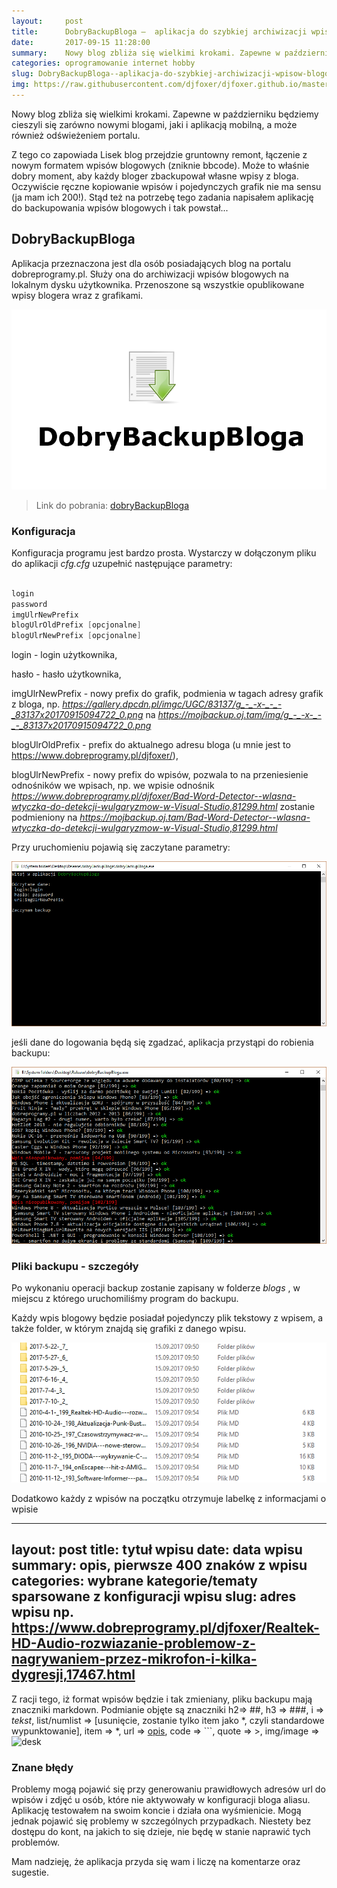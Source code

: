 ```yaml
---
layout:     post
title:      DobryBackupBloga —  aplikacja do szybkiej archiwizacji wpisów blogowych
date:       2017-09-15 11:28:00
summary:    Nowy blog zbliża się wielkimi krokami. Zapewne w październiku będziemy cieszyli się zarówno nowymi blogami, jaki i aplikacją mobilną, a może również odświeżeniem portalu.Z tego co zapowiada Lisek blog przejdzie gruntowny remont, łączenie z nowym formatem wpisów blogowych (zniknie bbcode). Może to właśnie dobry moment, aby każdy bloger zbackupował własne wpisy z bloga. Oczywiście ręczne kopiowanie ...
categories: oprogramowanie internet hobby
slug: DobryBackupBloga--aplikacja-do-szybkiej-archiwizacji-wpisow-blogowych,83137.html
img: https://raw.githubusercontent.com/djfoxer/djfoxer.github.io/master/_img/2017-9-15-_14_/g_-_-x-_-_-_x20170915094722_0.png
---
```




Nowy blog zbliża się wielkimi krokami. Zapewne w październiku będziemy cieszyli się zarówno nowymi blogami, jaki i aplikacją mobilną, a może również odświeżeniem portalu.

Z tego co zapowiada Lisek blog przejdzie gruntowny remont, łączenie z nowym formatem wpisów blogowych (zniknie bbcode). Może to właśnie dobry moment, aby każdy bloger zbackupował własne wpisy z bloga. Oczywiście ręczne kopiowanie wpisów i pojedynczych grafik nie ma sensu (ja mam ich 200!). Stąd też na potrzebę tego zadania napisałem aplikację do backupowania wpisów blogowych i tak powstał...







## DobryBackupBloga


Aplikacja przeznaczona jest dla osób posiadających blog na portalu dobreprogramy.pl. Służy ona do archiwizacji wpisów blogowych na lokalnym dysku użytkownika. Przenoszone są wszystkie opublikowane wpisy blogera wraz z grafikami.



![desk](https://raw.githubusercontent.com/djfoxer/djfoxer.github.io/master/_img/2017-9-15-_14_/g_-_-x-_-_-_x20170915094722_0.png)





> Link do pobrania: [dobryBackupBloga](http://foxersoft.com/dobryBackupBloga.zip)




### Konfiguracja



Konfiguracja programu jest bardzo prosta. Wystarczy w dołączonym pliku do aplikacji  *cfg.cfg*  uzupełnić następujące parametry:



```cpp

login
password
imgUlrNewPrefix
blogUlrOldPrefix [opcjonalne]
blogUlrNewPrefix [opcjonalne]

```



login - login użytkownika,

hasło - hasło użytkownika,

imgUlrNewPrefix - nowy prefix do grafik, podmienia w tagach adresy grafik z bloga, np.  *https://gallery.dpcdn.pl/imgc/UGC/83137/g_-_-x-_-_-_83137x20170915094722_0.png*  na  *https://mojbackup.oj.tam/img/g_-_-x-_-_-_83137x20170915094722_0.png* 

blogUlrOldPrefix - prefix do aktualnego adresu bloga (u mnie jest to https://www.dobreprogramy.pl/djfoxer/), 

blogUlrNewPrefix - nowy prefix do wpisów,  pozwala to na przeniesienie odnośników we wpisach, np. we wpisie odnośnik  *https://www.dobreprogramy.pl/djfoxer/Bad-Word-Detector--wlasna-wtyczka-do-detekcji-wulgaryzmow-w-Visual-Studio,81299.html*  zostanie podmieniony na  *https://mojbackup.oj.tam/Bad-Word-Detector--wlasna-wtyczka-do-detekcji-wulgaryzmow-w-Visual-Studio,81299.html* 

Przy uruchomieniu pojawią się zaczytane parametry:



![desk](https://raw.githubusercontent.com/djfoxer/djfoxer.github.io/master/_img/2017-9-15-_14_/g_-_-x-_-_-_x20170915101116_0.PNG)



jeśli dane do logowania będą się zgadzać, aplikacja przystąpi do robienia backupu:




![desk](https://raw.githubusercontent.com/djfoxer/djfoxer.github.io/master/_img/2017-9-15-_14_/g_-_-x-_-_-_x20170915101116_1.PNG)





### Pliki backupu - szczegóły


Po wykonaniu operacji backup zostanie zapisany w folderze  *blogs* , w miejscu z którego uruchomiliśmy program do backupu.

Każdy wpis blogowy będzie posiadał pojedynczy plik tekstowy z wpisem, a także folder, w którym znajdą się grafiki z danego wpisu.



![desk](https://raw.githubusercontent.com/djfoxer/djfoxer.github.io/master/_img/2017-9-15-_14_/g_-_-x-_-_-_x20170915101944_0.PNG)



Dodatkowo każdy z wpisów na początku otrzymuje labelkę z informacjami o wpisie

---
layout:     post
title:      tytuł wpisu
date:       data wpisu
summary:    opis, pierwsze 400 znaków z wpisu
categories: wybrane kategorie/tematy sparsowane z konfiguracji wpisu
slug: adres wpisu np. https://www.dobreprogramy.pl/djfoxer/Realtek-HD-Audio-rozwiazanie-problemow-z-nagrywaniem-przez-mikrofon-i-kilka-dygresji,17467.html
---

Z racji tego, iż format wpisów będzie i tak zmieniany, pliku backupu mają znaczniki markdown. Podmianie objęte są znaczniki h2=> ##, h3 => ###, i => *tekst*, list/numlist => [usunięcie, zostanie tylko item jako *, czyli standardowe wypunktowanie], item => *, url => [opis](url), code => ```, quote => >, img/image => ![desk](adres)




### Znane błędy


Problemy mogą pojawić się przy generowaniu prawidłowych adresów url do wpisów i zdjęć u osób, które nie aktywowały w konfiguracji bloga aliasu. Aplikację testowałem na swoim koncie i działa ona wyśmienicie. Mogą jednak pojawić się problemy w szczególnych przypadkach. Niestety bez dostępu do kont, na jakich to się dzieje, nie będę w stanie naprawić tych problemów.

Mam nadzieję, że aplikacja przyda się wam i liczę na komentarze oraz sugestie. 
